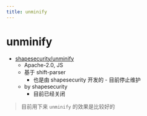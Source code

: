 ```yaml
---
title: unminify
---
```


# unminify

- [shapesecurity/unminify](https://github.com/shapesecurity/unminify)
  - Apache-2.0, JS
  - 基于 shift-parser
    - 也是由 shapesecurity 开发的 - 目前停止维护
  - by shapesecurity
    - 目前已经关闭

> 目前用下来 `unminify` 的效果是比较好的

